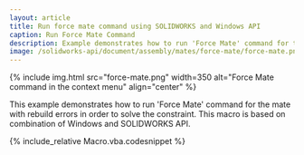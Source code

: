 ```yaml
---
layout: article
title: Run force mate command using SOLIDWORKS and Windows API
caption: Run Force Mate Command
description: Example demonstrates how to run 'Force Mate' command for the mate with rebuild errors using the combination of SOLIDWORKS API and Windows API
image: /solidworks-api/document/assembly/mates/force-mate/force-mate.png
---
```

{% include img.html src="force-mate.png" width=350 alt="Force Mate command in the context menu" align="center" %}

This example demonstrates how to run 'Force Mate' command for the mate with rebuild errors in order to solve the constraint. This macro is based on combination of Windows and SOLIDWORKS API.

{% include_relative Macro.vba.codesnippet %}
